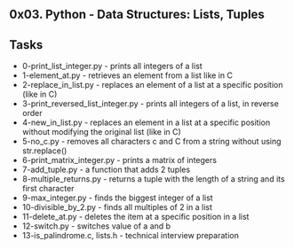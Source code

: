 
## 0x03. Python - Data Structures: Lists, Tuples
## Tasks
- 0-print_list_integer.py - prints all integers of a list
- 1-element_at.py - retrieves an element from a list like in C
- 2-replace_in_list.py - replaces an element of a list at a specific position (like in C)
- 3-print_reversed_list_integer.py - prints all integers of a list, in reverse order
- 4-new_in_list.py - replaces an element in a list at a specific position without modifying the original list (like in C)
- 5-no_c.py - removes all characters c and C from a string without using str.replace()
- 6-print_matrix_integer.py - prints a matrix of integers
- 7-add_tuple.py - a function that adds 2 tuples
- 8-multiple_returns.py - returns a tuple with the length of a string and its first character
- 9-max_integer.py - finds the biggest integer of a list
- 10-divisible_by_2.py - finds all multiples of 2 in a list
- 11-delete_at.py - deletes the item at a specific position in a list
- 12-switch.py - switches value of a and b
- 13-is_palindrome.c, lists.h - technical interview preparation
